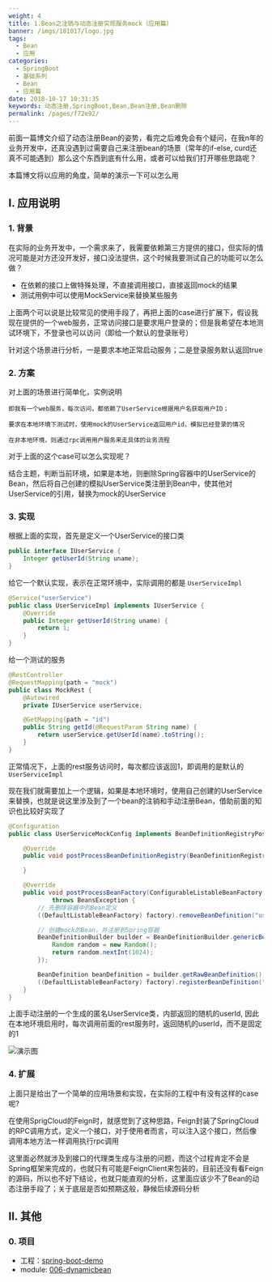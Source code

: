 ```yaml
---
weight: 4
title: 1.Bean之注销与动态注册实现服务mock（应用篇）
banner: /imgs/181017/logo.jpg
tags: 
  - Bean
  - 应用
categories: 
  - SpringBoot
  - 基础系列
  - Bean
  - 应用篇
date: 2018-10-17 10:31:35
keywords: 动态注册,SpringBoot,Bean,Bean注册,Bean删除
permalink: /pages/f72e92/
---
```


前面一篇博文介绍了动态注册Bean的姿势，看完之后难免会有个疑问，在我n年的业务开发中，还真没遇到过需要自己来注册bean的场景（常年的if-else, curd还真不可能遇到）那么这个东西到底有什么用，或者可以给我们打开哪些思路呢？

本篇博文将以应用的角度，简单的演示一下可以怎么用

<!-- more -->

## I. 应用说明

### 1. 背景

在实际的业务开发中，一个需求来了，我需要依赖第三方提供的接口，但实际的情况可能是对方还没开发好，接口没法提供，这个时候我要测试自己的功能可以怎么做？

- 在依赖的接口上做特殊处理，不直接调用接口，直接返回mock的结果
- 测试用例中可以使用MockService来替换某些服务

上面两个可以说是比较常见的使用手段了，再把上面的case进行扩展下，假设我现在提供的一个web服务，正常访问接口是要求用户登录的；但是我希望在本地测试环境下，不登录也可以访问（即给一个默认的登录账号）

针对这个场景进行分析，一是要求本地正常启动服务；二是登录服务默认返回true

### 2. 方案

对上面的场景进行简单化，实例说明

```
即我有一个web服务，每次访问，都依赖了UserService根据用户名获取用户ID；

要求在本地环境下测试时，使用mock的UserService返回用户id，模拟已经登录的情况

在非本地环境，则通过rpc调用用户服务来走具体的业务流程
```

对于上面的这个case可以怎么实现呢？

结合主题，判断当前环境，如果是本地，则删除Spring容器中的UserService的Bean，然后将自己创建的模拟UserService类注册到Bean中，使其他对UserService的引用，替换为mock的UserService

### 3. 实现

根据上面的实现，首先是定义一个UserService的接口类

```java
public interface IUserService {
    Integer getUserId(String uname);
}
```

给它一个默认实现，表示在正常环境中，实际调用的都是 `UserServiceImpl`

```java
@Service("userService")
public class UserServiceImpl implements IUserService {
    @Override
    public Integer getUserId(String uname) {
        return 1;
    }
}
```

给一个测试的服务

```java
@RestController
@RequestMapping(path = "mock")
public class MockRest {
    @Autowired
    private IUserService userService;

    @GetMapping(path = "id")
    public String getId(@RequestParam String name) {
        return userService.getUserId(name).toString();
    }
}
```

正常情况下，上面的rest服务访问时，每次都应该返回1，即调用的是默认的`UserServiceImpl`

现在我们就需要加上一个逻辑，如果是本地环境时，使用自己创建的UserService来替换，也就是说这里涉及到了一个bean的注销和手动注册Bean，借助前面的知识也比较好实现了

```java
@Configuration
public class UserServiceMockConfig implements BeanDefinitionRegistryPostProcessor {

    @Override
    public void postProcessBeanDefinitionRegistry(BeanDefinitionRegistry beanDefinitionRegistry) throws BeansException {

    }

    @Override
    public void postProcessBeanFactory(ConfigurableListableBeanFactory factory)
            throws BeansException {
        // 先删除容器中的Bean定义
        ((DefaultListableBeanFactory) factory).removeBeanDefinition("userService");

        // 创建mock的Bean，并注册到Spring容器
        BeanDefinitionBuilder builder = BeanDefinitionBuilder.genericBeanDefinition(IUserService.class, () -> uname -> {
            Random random = new Random();
            return random.nextInt(1024);
        });

        BeanDefinition beanDefinition = builder.getRawBeanDefinition();
        ((DefaultListableBeanFactory) factory).registerBeanDefinition("userService", beanDefinition);
    }
}
```

上面手动注册的一个生成的匿名UserService类，内部返回的随机的userId, 因此在本地环境启用时，每次调用前面的rest服务时，返回随机的userId，而不是固定的1

![演示图](http://spring.hhui.top/spring-blog/imgs/181017/00.gif)

### 4. 扩展

上面只是给出了一个简单的应用场景和实现，在实际的工程中有没有这样的case呢?

在使用SprigCloud的Feign时，就感觉到了这种思路，Feign封装了SpringCloud的RPC调用方式，定义一个接口，对于使用者而言，可以注入这个接口，然后像调用本地方法一样调用执行rpc调用

这里面必然就涉及到接口的代理类生成与注册的问题，而这个过程肯定不会是Spring框架来完成的，也就只有可能是FeignClient来包装的，目前还没有看Feign的源码，所以也不好下结论，也就只能直观的分析，这里面应该少不了Bean的动态注册手段了；关于底层是否如预期这般，静候后续源码分析


## II. 其他

### 0. 项目

- 工程：[spring-boot-demo](https://github.com/liuyueyi/spring-boot-demo)
- module: [006-dynamicbean](https://github.com/liuyueyi/spring-boot-demo/tree/master/spring-boot/006-dynamicbean)

